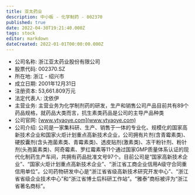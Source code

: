 ```yaml
---
title: 亚太药业
description: 中小板 - 化学制药 - 002370
published: true
date: 2022-04-30T19:21:40.000Z
tags: stock
editor: markdown
dateCreated: 2022-01-01T00:00:00.000Z
---
```


- 公司名称: 浙江亚太药业股份有限公司
- 股票代码: 002370.SZ
- 所在地: 浙江 - 绍兴市
- 成立日期: 2001年12月31日
- 注册资本: 53,661.809万元
- 法定代表人: 沈依伊
- 主营业务: 主营业务为化学制剂药的研发，生产和销售公司产品目前共有89个药品规格，就药品大类而言，抗生素类药品是公司的主导产品种类
- 公司官网: [www.ytyaoye.com](www.ytyaoye.com)
- 公司介绍: 公司是一家集科研、生产、销售于一体的专业化、规模化的国家高新技术企业和国家火炬计划重点高新技术企业，公司拥有片剂(含青霉素类)、硬胶囊剂(含头孢菌素类、青霉素类)、透皮贴剂(激素类)、冻干粉针剂、粉针剂(头孢菌素类)、阿奇霉素、罗红霉素等11个通过国家GMP质量体系认证的现代化制药生产车间，共拥有药品批准文号97个。目前公司是“国家高新技术企业”、“国家火炬计划重点高新技术企业”、“浙江省工商企业信用A级守合同重信用单位”。公司药物研发中心是“浙江省省级高新技术研究开发中心”、“浙江省省级企业技术中心”和“浙江省博士后科研工作站”。“雅泰”商标被评为“浙江省著名商标”。


